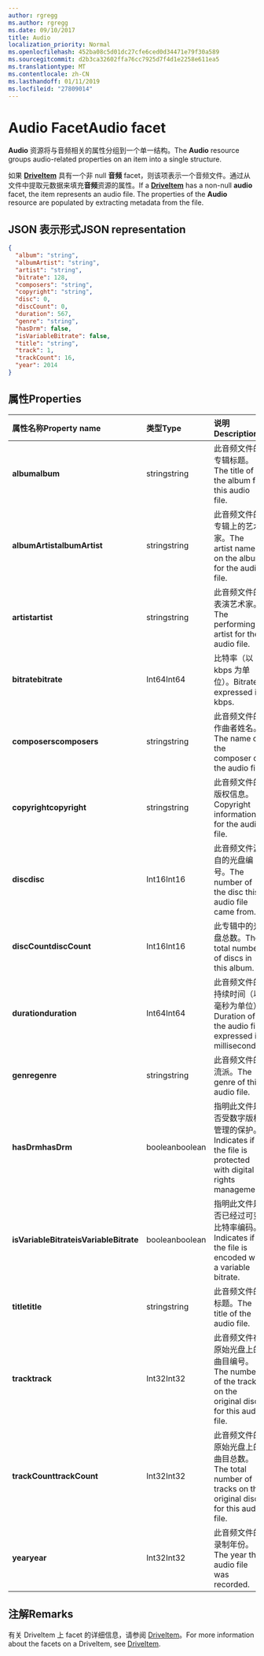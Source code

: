 ```yaml
---
author: rgregg
ms.author: rgregg
ms.date: 09/10/2017
title: Audio
localization_priority: Normal
ms.openlocfilehash: 452ba08c5d01dc27cfe6ced0d34471e79f30a589
ms.sourcegitcommit: d2b3ca32602ffa76cc7925d7f4d1e2258e611ea5
ms.translationtype: MT
ms.contentlocale: zh-CN
ms.lasthandoff: 01/11/2019
ms.locfileid: "27809014"
---
```

# <a name="audio-facet"></a><span data-ttu-id="03988-102">Audio Facet</span><span class="sxs-lookup"><span data-stu-id="03988-102">Audio facet</span></span>

<span data-ttu-id="03988-103">**Audio** 资源将与音频相关的属性分组到一个单一结构。</span><span class="sxs-lookup"><span data-stu-id="03988-103">The **Audio** resource groups audio-related properties on an item into a single structure.</span></span>

<span data-ttu-id="03988-p101">如果 [**DriveItem**](driveitem.md) 具有一个非 null **音频** facet，则该项表示一个音频文件。通过从文件中提取元数据来填充**音频**资源的属性。</span><span class="sxs-lookup"><span data-stu-id="03988-p101">If a [**DriveItem**](driveitem.md) has a non-null **audio** facet, the item represents an audio file. The properties of the **Audio** resource are populated by extracting metadata from the file.</span></span> 

## <a name="json-representation"></a><span data-ttu-id="03988-106">JSON 表示形式</span><span class="sxs-lookup"><span data-stu-id="03988-106">JSON representation</span></span>

<!-- { "blockType": "resource", "@odata.type": "microsoft.graph.audio" } -->
```json
{
  "album": "string",
  "albumArtist": "string",
  "artist": "string",
  "bitrate": 128,
  "composers": "string",
  "copyright": "string",
  "disc": 0,
  "discCount": 0,
  "duration": 567,
  "genre": "string",
  "hasDrm": false,
  "isVariableBitrate": false,
  "title": "string",
  "track": 1,
  "trackCount": 16,
  "year": 2014
}
```

## <a name="properties"></a><span data-ttu-id="03988-107">属性</span><span class="sxs-lookup"><span data-stu-id="03988-107">Properties</span></span>

| <span data-ttu-id="03988-108">属性名称</span><span class="sxs-lookup"><span data-stu-id="03988-108">Property name</span></span>         | <span data-ttu-id="03988-109">类型</span><span class="sxs-lookup"><span data-stu-id="03988-109">Type</span></span>    | <span data-ttu-id="03988-110">说明</span><span class="sxs-lookup"><span data-stu-id="03988-110">Description</span></span>                                                          |
|:----------------------|:--------|:---------------------------------------------------------------------|
| <span data-ttu-id="03988-111">**album**</span><span class="sxs-lookup"><span data-stu-id="03988-111">**album**</span></span>             | <span data-ttu-id="03988-112">string</span><span class="sxs-lookup"><span data-stu-id="03988-112">string</span></span>  | <span data-ttu-id="03988-113">此音频文件的专辑标题。</span><span class="sxs-lookup"><span data-stu-id="03988-113">The title of the album for this audio file.</span></span>                          |
| <span data-ttu-id="03988-114">**albumArtist**</span><span class="sxs-lookup"><span data-stu-id="03988-114">**albumArtist**</span></span>       | <span data-ttu-id="03988-115">string</span><span class="sxs-lookup"><span data-stu-id="03988-115">string</span></span>  | <span data-ttu-id="03988-116">此音频文件的专辑上的艺术家。</span><span class="sxs-lookup"><span data-stu-id="03988-116">The artist named on the album for the audio file.</span></span>                    |
| <span data-ttu-id="03988-117">**artist**</span><span class="sxs-lookup"><span data-stu-id="03988-117">**artist**</span></span>            | <span data-ttu-id="03988-118">string</span><span class="sxs-lookup"><span data-stu-id="03988-118">string</span></span>  | <span data-ttu-id="03988-119">此音频文件的表演艺术家。</span><span class="sxs-lookup"><span data-stu-id="03988-119">The performing artist for the audio file.</span></span>                            |
| <span data-ttu-id="03988-120">**bitrate**</span><span class="sxs-lookup"><span data-stu-id="03988-120">**bitrate**</span></span>           | <span data-ttu-id="03988-121">Int64</span><span class="sxs-lookup"><span data-stu-id="03988-121">Int64</span></span>   | <span data-ttu-id="03988-122">比特率（以 kbps 为单位）。</span><span class="sxs-lookup"><span data-stu-id="03988-122">Bitrate expressed in kbps.</span></span>                                           |
| <span data-ttu-id="03988-123">**composers**</span><span class="sxs-lookup"><span data-stu-id="03988-123">**composers**</span></span>         | <span data-ttu-id="03988-124">string</span><span class="sxs-lookup"><span data-stu-id="03988-124">string</span></span>  | <span data-ttu-id="03988-125">此音频文件的作曲者姓名。</span><span class="sxs-lookup"><span data-stu-id="03988-125">The name of the composer of the audio file.</span></span>                          |
| <span data-ttu-id="03988-126">**copyright**</span><span class="sxs-lookup"><span data-stu-id="03988-126">**copyright**</span></span>         | <span data-ttu-id="03988-127">string</span><span class="sxs-lookup"><span data-stu-id="03988-127">string</span></span>  | <span data-ttu-id="03988-128">此音频文件的版权信息。</span><span class="sxs-lookup"><span data-stu-id="03988-128">Copyright information for the audio file.</span></span>                            |
| <span data-ttu-id="03988-129">**disc**</span><span class="sxs-lookup"><span data-stu-id="03988-129">**disc**</span></span>              | <span data-ttu-id="03988-130">Int16</span><span class="sxs-lookup"><span data-stu-id="03988-130">Int16</span></span>   | <span data-ttu-id="03988-131">此音频文件源自的光盘编号。</span><span class="sxs-lookup"><span data-stu-id="03988-131">The number of the disc this audio file came from.</span></span>                    |
| <span data-ttu-id="03988-132">**discCount**</span><span class="sxs-lookup"><span data-stu-id="03988-132">**discCount**</span></span>         | <span data-ttu-id="03988-133">Int16</span><span class="sxs-lookup"><span data-stu-id="03988-133">Int16</span></span>   | <span data-ttu-id="03988-134">此专辑中的光盘总数。</span><span class="sxs-lookup"><span data-stu-id="03988-134">The total number of discs in this album.</span></span>                             |
| <span data-ttu-id="03988-135">**duration**</span><span class="sxs-lookup"><span data-stu-id="03988-135">**duration**</span></span>          | <span data-ttu-id="03988-136">Int64</span><span class="sxs-lookup"><span data-stu-id="03988-136">Int64</span></span>   | <span data-ttu-id="03988-137">此音频文件的持续时间（以毫秒为单位）</span><span class="sxs-lookup"><span data-stu-id="03988-137">Duration of the audio file, expressed in milliseconds</span></span>                |
| <span data-ttu-id="03988-138">**genre**</span><span class="sxs-lookup"><span data-stu-id="03988-138">**genre**</span></span>             | <span data-ttu-id="03988-139">string</span><span class="sxs-lookup"><span data-stu-id="03988-139">string</span></span>  | <span data-ttu-id="03988-140">此音频文件的流派。</span><span class="sxs-lookup"><span data-stu-id="03988-140">The genre of this audio file.</span></span>                                        |
| <span data-ttu-id="03988-141">**hasDrm**</span><span class="sxs-lookup"><span data-stu-id="03988-141">**hasDrm**</span></span>            | <span data-ttu-id="03988-142">boolean</span><span class="sxs-lookup"><span data-stu-id="03988-142">boolean</span></span> | <span data-ttu-id="03988-143">指明此文件是否受数字版权管理的保护。</span><span class="sxs-lookup"><span data-stu-id="03988-143">Indicates if the file is protected with digital rights management.</span></span>   |
| <span data-ttu-id="03988-144">**isVariableBitrate**</span><span class="sxs-lookup"><span data-stu-id="03988-144">**isVariableBitrate**</span></span> | <span data-ttu-id="03988-145">boolean</span><span class="sxs-lookup"><span data-stu-id="03988-145">boolean</span></span> | <span data-ttu-id="03988-146">指明此文件是否已经过可变比特率编码。</span><span class="sxs-lookup"><span data-stu-id="03988-146">Indicates if the file is encoded with a variable bitrate.</span></span>            |
| <span data-ttu-id="03988-147">**title**</span><span class="sxs-lookup"><span data-stu-id="03988-147">**title**</span></span>             | <span data-ttu-id="03988-148">string</span><span class="sxs-lookup"><span data-stu-id="03988-148">string</span></span>  | <span data-ttu-id="03988-149">此音频文件的标题。</span><span class="sxs-lookup"><span data-stu-id="03988-149">The title of the audio file.</span></span>                                         |
| <span data-ttu-id="03988-150">**track**</span><span class="sxs-lookup"><span data-stu-id="03988-150">**track**</span></span>             | <span data-ttu-id="03988-151">Int32</span><span class="sxs-lookup"><span data-stu-id="03988-151">Int32</span></span>   | <span data-ttu-id="03988-152">此音频文件在原始光盘上的曲目编号。</span><span class="sxs-lookup"><span data-stu-id="03988-152">The number of the track on the original disc for this audio file.</span></span>    |
| <span data-ttu-id="03988-153">**trackCount**</span><span class="sxs-lookup"><span data-stu-id="03988-153">**trackCount**</span></span>        | <span data-ttu-id="03988-154">Int32</span><span class="sxs-lookup"><span data-stu-id="03988-154">Int32</span></span>   | <span data-ttu-id="03988-155">此音频文件的原始光盘上的曲目总数。</span><span class="sxs-lookup"><span data-stu-id="03988-155">The total number of tracks on the original disc for this audio file.</span></span> |
| <span data-ttu-id="03988-156">**year**</span><span class="sxs-lookup"><span data-stu-id="03988-156">**year**</span></span>              | <span data-ttu-id="03988-157">Int32</span><span class="sxs-lookup"><span data-stu-id="03988-157">Int32</span></span>   | <span data-ttu-id="03988-158">此音频文件的录制年份。</span><span class="sxs-lookup"><span data-stu-id="03988-158">The year the audio file was recorded.</span></span>                                |

[item-resource]: ../resources/driveitem.md

## <a name="remarks"></a><span data-ttu-id="03988-159">注解</span><span class="sxs-lookup"><span data-stu-id="03988-159">Remarks</span></span>

<span data-ttu-id="03988-160">有关 DriveItem 上 facet 的详细信息，请参阅 [DriveItem](driveitem.md)。</span><span class="sxs-lookup"><span data-stu-id="03988-160">For more information about the facets on a DriveItem, see [DriveItem](driveitem.md).</span></span>

<!-- {
  "type": "#page.annotation",
  "description": "The audio facet provides information about music or audio metadata.",
  "keywords": "music,audio,metadata,onedrive",
  "section": "documentation",
  "tocPath": "Facets/Audio"
} -->
